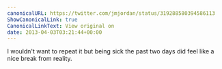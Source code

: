 ```yaml
---
canonicalURL: https://twitter.com/jmjordan/status/319288580394586113
ShowCanonicalLink: true
CanonicalLinkText: View original on
date: 2013-04-03T03:21:44+00:00
---
```

I wouldn't want to repeat it but being sick the past two days did feel like a nice break from reality.